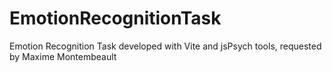 # EmotionRecognitionTask

Emotion Recognition Task developed with Vite and jsPsych tools, requested by Maxime Montembeault
